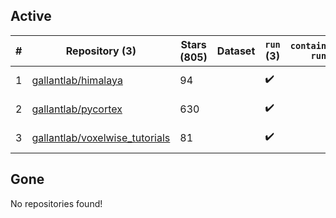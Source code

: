 ## Active
| # | Repository (3) | Stars (805) | Dataset | `run` (3) | `containers-run` | Last Modified |
| --- | --- | --- | --- | --- | --- | --- |
| 1 | [gallantlab/himalaya](https://github.com/gallantlab/himalaya) | 94 |  | :heavy_check_mark: |  | 2025-02-24 18:49:21+00:00 |
| 2 | [gallantlab/pycortex](https://github.com/gallantlab/pycortex) | 630 |  | :heavy_check_mark: |  | 2025-05-26 17:11:42+00:00 |
| 3 | [gallantlab/voxelwise_tutorials](https://github.com/gallantlab/voxelwise_tutorials) | 81 |  | :heavy_check_mark: |  | 2025-04-25 12:39:11+00:00 |

## Gone
No repositories found!
